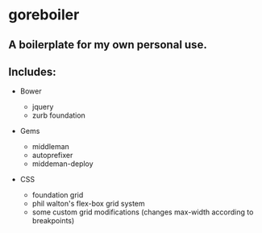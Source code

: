 goreboiler
==========

## A boilerplate for my own personal use.

## Includes:
- Bower
  - jquery
  - zurb foundation
- Gems
  - middleman
  - autoprefixer
  - middeman-deploy

- CSS
  - foundation grid
  - phil walton's flex-box grid system
  - some custom grid modifications (changes max-width according to breakpoints)
